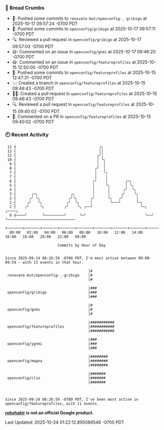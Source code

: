 ### 🍞 Bread Crumbs

 * 🚢: Pushed some commits to `renovate-bot/openconfig-_-gribigo` at 2025-10-17 09:57:24 -0700 PDT
 * 🚢: Pushed some commits to `openconfig/gribigo` at 2025-10-17 09:57:11 -0700 PDT
 * 🔍: Reviewed a pull request in  `openconfig/gribigo` at 2025-10-17 09:57:03 -0700 PDT
 * 😃: Commented on an issue in `openconfig/gnmi` at 2025-10-17 09:46:20 -0700 PDT
 * 😃: Commented on an issue in `openconfig/featureprofiles` at 2025-10-15 12:50:00 -0700 PDT
 * 🚢: Pushed some commits to `openconfig/featureprofiles` at 2025-10-15 12:47:31 -0700 PDT
 * 💥: Created a branch in `openconfig/featureprofiles` at 2025-10-15 09:46:43 -0700 PDT
 * ✍🏼: Created a pull request in `openconfig/featureprofiles` at 2025-10-15 09:46:43 -0700 PDT
 * 🔍: Reviewed a pull request in  `openconfig/featureprofiles` at 2025-10-15 09:40:03 -0700 PDT
 * 💬: Commented on a PR in  `openconfig/featureprofiles` at 2025-10-15 09:40:02 -0700 PDT

### 🕘 Recent Activity
```
 12 ┼                                      ╭╮
 12 ┤                                      ││
 11 ┤                                     ╭╯│
 10 ┤                                     │ ╰╮
  9 ┤                                     │  │
  8 ┤                                    ╭╯  │
  7 ┤                                    │   ╰╮
  7 ┤                                    │    │
  6 ┤                                   ╭╯    │        ╭─╮
  5 ┤                                   │     ╰╮       │ ╰╮
  4 ┤                                   │      │      ╭╯  ╰╮
  3 ┤       ╭─╮               ╭╮        │      │     ╭╯    ╰╮
  2 ┤      ╭╯ ╰╮             ╭╯╰╮      ╭╯      ╰╮   ╭╯      │
  2 ┤     ╭╯   ╰╮           ╭╯  ╰╮     │        ╰───╯       ╰─╮
  1 ┤    ╭╯     ╰╮         ╭╯    ╰╮ ╭──╯                      ╰─╮  ╭────╮
  0 ┼────╯       ╰─────────╯      ╰─╯                           ╰──╯    ╰───────────────────────────────
    +───────+───────+───────+───────+───────+───────+───────+───────+───────+───────+───────+───────+────
  00:00   02:00   04:00   06:00   08:00   10:00   12:00   14:00   16:00   18:00   20:00   22:00   00:00   

						Commits by Hour of Day


Since 2025-09-24 08:26:59 -0700 PDT, I'm most active between 09:00-09:59 - with 13 events in that hour.

```



```
                                      |#
 renovate-bot/openconfig-_-gribigo    |#
                                      |#

                                      |###
 openconfig/gribigo                   |###
                                      |###

                                      |#
 openconfig/gnmi                      |#
                                      |#

                                      |###########
 openconfig/featureprofiles           |###########
                                      |###########

                                      |###
 openconfig/ygnmi                     |###
                                      |###

                                      |########
 openconfig/magna                     |########
                                      |########

                                      |#######
 openconfig/clio                      |#######
                                      |#######



Since 2025-09-24 08:26:59 -0700 PDT, I've been most active in openconfig/featureprofiles, with 11 events.

```
**[robshakir](mailto:robjs@google.com) is not an official Google product.**  


Last Updated: 2025-10-24 01:22:12.895086546 -0700 PDT

